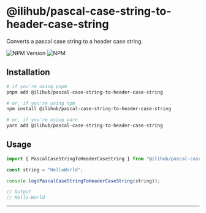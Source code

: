 # @ilihub/pascal-case-string-to-header-case-string

Converts a pascal case string to a header case string.

![NPM Version](https://img.shields.io/npm/v/%40ilihub%2Fpascal-case-string-to-header-case-string?color=33cd56&logo=npm)
![NPM](https://img.shields.io/npm/l/%40ilihub%2Fpascal-case-string-to-header-case-string)

## Installation

```bash
# if you're using pnpm
pnpm add @ilihub/pascal-case-string-to-header-case-string

# or, if you're using npm
npm install @ilihub/pascal-case-string-to-header-case-string

# or, if you're using yarn
yarn add @ilihub/pascal-case-string-to-header-case-string
```

## Usage

```javascript
import { PascalCaseStringToHeaderCaseString } from "@ilihub/pascal-case-string-to-header-case-string";

const string = "HelloWorld";

console.log(PascalCaseStringToHeaderCaseString(string));

// Output
// Hello-World
```

---
